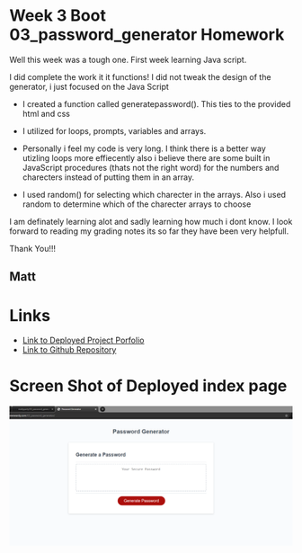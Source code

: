 
# Week 3 Boot 03_password_generator Homework

Well this week was a tough one. First week learning Java script. 

I did complete the work it it functions! I did not tweak the design of the generator, i just focused on the Java Script

* I created a function called generatepassword(). This ties to the provided html and css

* I utilized for loops, prompts, variables and arrays.

* Personally i feel my code is very long.  I think there is a better way utizling loops more effiecently also i believe there are some built in JavaScript procedures (thats not the right word) for the numbers and charecters instead of putting them in an array.

* I used random() for selecting which charecter in the arrays. Also i used random to determine which of the charecter arrays to choose

I am definately learning alot and sadly learning how much i dont know.  I look forward to reading my grading notes its so far they have been very helpfull. 

Thank You!!!

## Matt

# Links

* [Link to Deployed Project Porfolio](http://pewewardy.com/03_password_generator/)
* [Link to Github Repository](https://github.com/mattyparty/03_password_generator)

# Screen Shot of Deployed index page

![Password Generator Screen Shot](https://raw.githubusercontent.com/mattyparty/03_password_generator/main/03_password_generator.png)